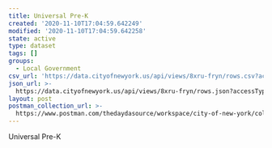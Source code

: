 ```yaml
---
title: Universal Pre-K
created: '2020-11-10T17:04:59.642249'
modified: '2020-11-10T17:04:59.642258'
state: active
type: dataset
tags: []
groups:
  - Local Government
csv_url: 'https://data.cityofnewyork.us/api/views/8xru-fryn/rows.csv?accessType=DOWNLOAD'
json_url: >-
  https://data.cityofnewyork.us/api/views/8xru-fryn/rows.json?accessType=DOWNLOAD
layout: post
postman_collection_url: >-
  https://www.postman.com/thedaydasource/workspace/city-of-new-york/collection/15909983-700343e8-c841-42a9-ac90-79e950c705b8
---
```

Universal Pre-K
